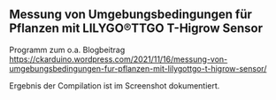 ## Messung von Umgebungsbedingungen für Pflanzen mit LILYGO®TTGO T-Higrow Sensor

Programm zum o.a. Blogbeitrag \
https://ckarduino.wordpress.com/2021/11/16/messung-von-umgebungsbedingungen-fur-pflanzen-mit-lilygottgo-t-higrow-sensor/

Ergebnis der Compilation ist im Screenshot dokumentiert.
